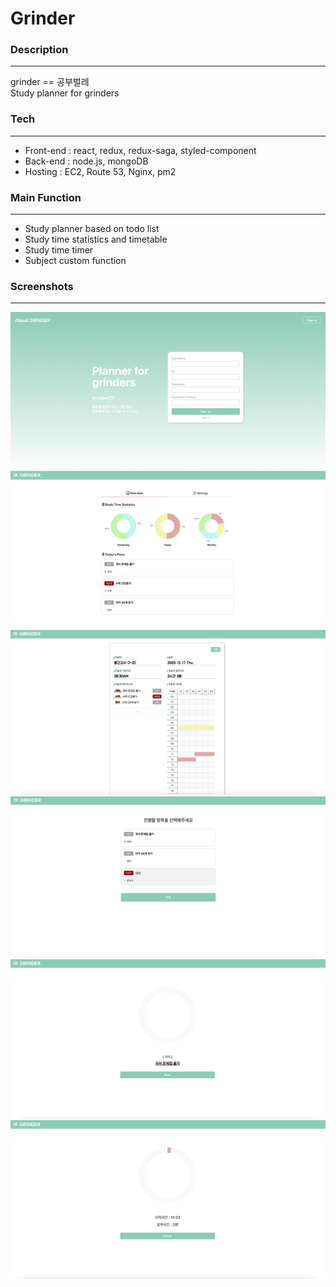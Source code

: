 # **Grinder**
### **Description**
---
grinder == 공부벌레  
Study planner for grinders

### **Tech**
---
+ Front-end : react, redux, redux-saga, styled-component
+ Back-end : node.js, mongoDB
+ Hosting : EC2, Route 53, Nginx, pm2

### **Main Function**
---
+ Study planner based on todo list
+ Study time statistics and timetable
+ Study time timer
+ Subject custom function

### **Screenshots**
---
![screenshot_planner](./screenshot/planner.png)
![screenshot_study](./screenshot/study.png)
